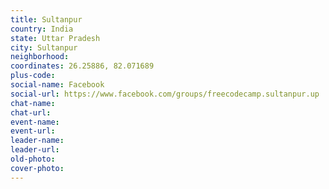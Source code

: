 ```yaml
---
title: Sultanpur
country: India
state: Uttar Pradesh
city: Sultanpur
neighborhood: 
coordinates: 26.25886, 82.071689
plus-code:
social-name: Facebook
social-url: https://www.facebook.com/groups/freecodecamp.sultanpur.up
chat-name:
chat-url:
event-name:
event-url:
leader-name:
leader-url:
old-photo: 
cover-photo:
---
```

